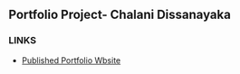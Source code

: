 ## Portfolio Project- Chalani Dissanayaka

### LINKS

- [Published Portfolio Wbsite](https://chalani-mylifeasacoder.netlify.app/)
  
